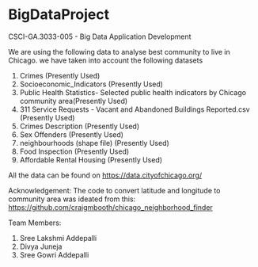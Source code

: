 # BigDataProject
CSCI-GA.3033-005 - Big Data Application Development


We are using the following data to analyse best community to live in Chicago. we have taken into account the following datasets

1. Crimes (Presently Used)
2. Socioeconomic_Indicators (Presently Used)
3. Public Health Statistics- Selected public health indicators by Chicago community area(Presently Used)
4. 311 Service Requests - Vacant and Abandoned Buildings Reported.csv (Presently Used)
5. Crimes Description (Presently Used)
6. Sex Offenders (Presently Used)
7. neighbourhoods (shape file) (Presently Used)
8. Food Inspection (Presently Used)
9. Affordable Rental Housing (Presently Used)

All the data can be found on https://data.cityofchicago.org/


Acknowledgement: The code to convert latitude and longitude to community area was ideated from this:  
https://github.com/craigmbooth/chicago_neighborhood_finder


Team Members:
1. Sree Lakshmi Addepalli
2. Divya Juneja
3. Sree Gowri Addepalli
